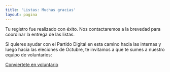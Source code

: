 ```yaml
---
title: 'Listas: Muchas gracias'
layout: pagina
---
```


Tu registro fue realizado con éxito. Nos contactaremos a la brevedad para coordinar la entrega de las listas.
 
Si quieres ayudar con el Partido Digital en esta camino hacia las internas y luego hacia las eleciones de Octubre, te invitamos a que te sumes a nuestro equipo de voluntarios:

<a href="/voluntariado" class="btn azul" itemprop="url" title="Comienza a ser parte del cambio.">Conviertete en voluntario</a>
